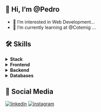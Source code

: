 ## 👋 Hi, I’m @Pedro
- 👀 I’m interested in Web Development...
- 🌱 I’m currently learning at @Cotemig ...

## 🛠 Skills
<details>
 <summary><b>Stack</b></summary>

![html5](https://img.shields.io/badge/html5-000000?style=for-the-badge&logo=html5&logoColor=white)
![css3](https://img.shields.io/badge/css3-000000?style=for-the-badge&logo=css3&logoColor=white)
![php](https://img.shields.io/badge/php-000000?style=for-the-badge&logo=php&logoColor=white)
![C#](https://img.shields.io/badge/Csharp-000000?style=for-the-badge&logo=csharp&logoColor=white)
![mysql](https://img.shields.io/badge/mysql-000000?style=for-the-badge&logo=mysql&logoColor=white)
![javascript](https://img.shields.io/badge/javascript-000000?style=for-the-badge&logo=javascript&logoColor=white)
![oraclesql](https://img.shields.io/badge/oracle-000000?style=for-the-badge&logo=oracle&logoColor=white)
</details>
<details>
 <summary><b>Frontend</b></summary>
 
![html5](https://img.shields.io/badge/html5-000000?style=for-the-badge&logo=html5&logoColor=white)
![css3](https://img.shields.io/badge/css3-000000?style=for-the-badge&logo=css3&logoColor=white)
![javascript](https://img.shields.io/badge/javascript-000000?style=for-the-badge&logo=javascript&logoColor=white)
![bootstrap](https://img.shields.io/badge/bootstrap-000000?style=for-the-badge&logo=bootstrap&logoColor=white)
</details>
<details>
 
 <summary><b>Backend</b></summary>
 
![php](https://img.shields.io/badge/php-000000?style=for-the-badge&logo=php&logoColor=white)
![javascript](https://img.shields.io/badge/javascript-000000?style=for-the-badge&logo=javascript&logoColor=white)
![C#](https://img.shields.io/badge/Csharp-000000?style=for-the-badge&logo=csharp&logoColor=white)
 
</details>
<details>
 <summary><b>Databases</b></summary>
 
![oraclesql](https://img.shields.io/badge/oracle-000000?style=for-the-badge&logo=oracle&logoColor=white)
![mysql](https://img.shields.io/badge/mysql-000000?style=for-the-badge&logo=mysql&logoColor=white)
 
</details>
  
## 🔗 Social Media
[![linkedin](https://img.shields.io/badge/linkedin-0000ff?style=for-the-badge&logo=linkedin&logoColor=white)](https://www.linkedin.com/in/pedro-henrique-dos-reis-braga-xavier/)
[![instagram](https://img.shields.io/badge/instagram-405DE6?style=for-the-badge&logo=instagram&logoColor=white)](https://www.instagram.com/pedr.hdr/)    

<!---
PedroXA/PedroXA is a ✨ special ✨ repository because its `README.md` (this file) appears on your GitHub profile.
You can click the Preview link to take a look at your changes.
--->
